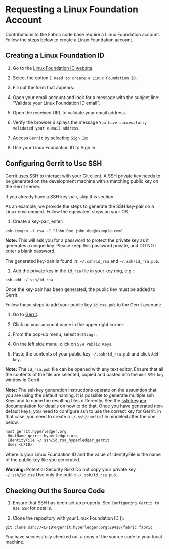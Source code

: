 # Requesting a Linux Foundation Account

Contributions to the Fabric code base require a Linux Foundation account.
Follow the steps below to create a Linux Foundation account.

## Creating a Linux Foundation ID

1. Go to the [Linux Foundation ID website](https://identity.linuxfoundation.org/).

1. Select the option `I need to create a Linux Foundation ID`.

1. Fill out the form that appears:

1. Open your email account and look for a message with the subject line:
   "Validate your Linux Foundation ID email".

1. Open the received URL to validate your email address.

1. Verify the browser displays the message `You have successfully
   validated your e-mail address`.

1. Access `Gerrit` by selecting `Sign In`:

1. Use your Linux Foundation ID to Sign In:

## Configuring Gerrit to Use SSH

Gerrit uses SSH to interact with your Git client. A SSH private key
needs to be generated on the development machine with a matching public
key on the Gerrit server.

If you already have a SSH key-pair, skip this section.

As an example, we provide the steps to generate the SSH key-pair on a Linux
environment. Follow the equivalent steps on your OS.

1. Create a key-pair, enter:

```
ssh-keygen -t rsa -C "John Doe john.doe@example.com"
```

**Note:** This will ask you for a password to protect the private key as it
generates a unique key. Please keep this password private, and DO NOT
enter a blank password.

The generated key-pair is found in: `~/.ssh/id_rsa` and `~/.ssh/id_rsa.pub`.

1. Add the private key in the `id_rsa` file in your key ring, e.g.:

```
ssh-add ~/.ssh/id_rsa
```

Once the key-pair has been generated, the public key must be added to Gerrit.

Follow these steps to add your public key `id_rsa.pub` to the Gerrit
account:

1. Go to [Gerrit](https://gerrit.hyperledger.org/r/#/admin/projects/fabric).

1. Click on your account name in the upper right corner.

1. From the pop-up menu, select `Settings`.

1. On the left side menu, click on `SSH Public Keys`.

1. Paste the contents of your public key `~/.ssh/id_rsa.pub` and click
   `Add key`.

**Note:** The `id_rsa.pub` file can be opened with any text editor. Ensure
   that all the contents of the file are selected, copied and pasted into the
   `Add SSH key` window in Gerrit.

**Note:** The ssh key generation instructions operate on the assumtion that
you are using the default naming. It is possible to generate multiple ssh Keys
and to name the resulting files differently. See the [ssh-keygen](https://en.wikipedia.org/wiki/Ssh-keygen)
documentation for details on how to do that. Once you have generated non-default
keys, you need to configure ssh to use the correct key for Gerrit. In that case,
you need to create a `~/.ssh/config` file modeled after the one below.

```
host gerrit.hyperledger.org
 HostName gerrit.hyperledger.org
 IdentityFile ~/.ssh/id_rsa_hyperledger_gerrit
 User <LFID>
```
where <LFID> is your Linux Foundation ID and the value of IdentityFile is the
name of the public key file you generated.

**Warning:** Potential Security Risk! Do not copy your private key
   `~/.ssh/id_rsa` Use only the public `~/.ssh/id_rsa.pub`.

## Checking Out the Source Code

1. Ensure that SSH has been set up properly. See
   `Configuring Gerrit to Use SSH` for details.

1. Clone the repository with your Linux Foundation ID (<LFID>):

```
git clone ssh://<LFID>@gerrit.hyperledger.org:29418/fabric fabric
```

You have successfully checked out a copy of the source code to your local
machine.
